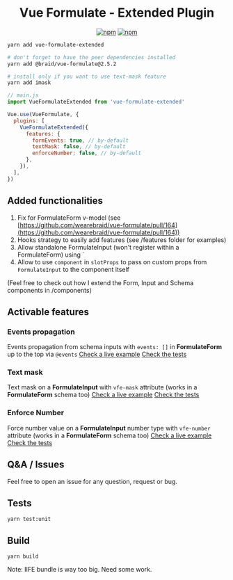 <h1 align="center">Vue Formulate - <b>Extended</b> Plugin </h1>

<p align="center">
  <a href="https://www.npmjs.com/package/vue-formulate-extended"><img alt="npm" src="https://img.shields.io/npm/v/vue-formulate-extended"></a>
  <a href="https://github.com/gahabeen/vue-formulate-extended"><img alt="npm" src="https://img.shields.io/badge/License-MIT-yellow.svg"></a>
</p>

```bash
yarn add vue-formulate-extended

# don't forget to have the peer dependencies installed
yarn add @braid/vue-formulate@2.5.2

# install only if you want to use text-mask feature
yarn add imask
```

```js
// main.js
import VueFormulateExtended from 'vue-formulate-extended'

Vue.use(VueFormulate, {
  plugins: [
    VueFormulateExtended({
      features: {
        formEvents: true, // by-default
        textMask: false, // by-default
        enforceNumber: false, // by-default
      },
    }),
  ],
})
```

## Added functionalities
1. Fix for FormulateForm v-model (see [https://github.com/wearebraid/vue-formulate/pull/164](https://github.com/wearebraid/vue-formulate/pull/164))
2. Hooks strategy to easily add features (see /features folder for examples)
3. Allow standalone FormulateInput (won't register within a FormulateForm) using `<FormulateInput :standalone="true" :name="false" />
4. Allow to use `component` in `slotProps` to pass on custom props from `FormulateInput` to the component itself

(Feel free to check out how I extend the Form, Input and Schema components in /components)

## Activable features

### Events propagation
Events propagation from schema inputs with `events: []` in **FormulateForm** up to the top via `@events`
  <a href="https://codesandbox.io/s/events-propagation-b2vsf?file=/src/components/Sandbox.vue" target="_blank">Check a live example</a>
  <a href="https://github.com/gahabeen/vue-formulate-extended/tree/master/test/unit/features/FormEvents.spec.js" target="_blank">Check the tests</a>


### Text mask
Text mask on a **FormulateInput** with `vfe-mask` attribute (works in a **FormulateForm** schema too)
  <a href="https://codesandbox.io/s/text-mask-04dh5?file=/src/components/Sandbox.vue" target="_blank">Check a live example</a>
  <a href="https://github.com/gahabeen/vue-formulate-extended/tree/master/test/unit/features/TextMask.spec.js" target="_blank">Check the tests</a>

### Enforce Number
Force number value on a **FormulateInput** number type with `vfe-number` attribute (works in a **FormulateForm** schema too)
  <a href="https://codesandbox.io/s/enforce-number-0ctzj?file=/src/components/Sandbox.vue" target="_blank">Check a live example</a>
  <a href="https://github.com/gahabeen/vue-formulate-extended/tree/master/test/unit/features/EnforceNumber.spec.js" target="_blank">Check the tests</a>

## Q&A / Issues
Feel free to open an issue for any question, request or bug.

## Tests
`yarn test:unit`

## Build
`yarn build`

Note: IIFE bundle is way too big. Need some work.
